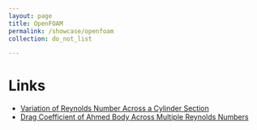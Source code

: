 ```yaml
---
layout: page
title: OpenFOAM
permalink: /showcase/openfoam
collection: do_not_list

---
```


# Links
- [Variation of Reynolds Number Across a Cylinder Section](reynolds-number-variation-cylinder-section)
- [Drag Coefficient of Ahmed Body Across Multiple Reynolds Numbers](drag-coefficient-of-ahmed-body-across-multiple-reynolds-numbers)